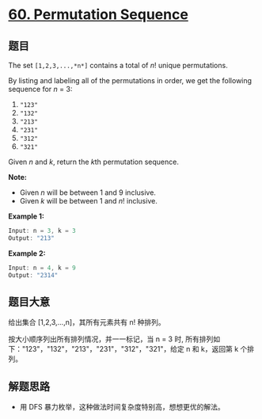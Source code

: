# [60. Permutation Sequence](https://leetcode.com/problems/permutation-sequence/)


## 题目

The set `[1,2,3,...,*n*]` contains a total of *n*! unique permutations.

By listing and labeling all of the permutations in order, we get the following sequence for *n* = 3:

1. `"123"`
2. `"132"`
3. `"213"`
4. `"231"`
5. `"312"`
6. `"321"`

Given *n* and *k*, return the *k*th permutation sequence.

**Note:**

- Given *n* will be between 1 and 9 inclusive.
- Given *k* will be between 1 and *n*! inclusive.

**Example 1:**

```c
Input: n = 3, k = 3
Output: "213"
```

**Example 2:**

```c
Input: n = 4, k = 9
Output: "2314"
```

## 题目大意

给出集合 [1,2,3,…,n]，其所有元素共有 n! 种排列。

按大小顺序列出所有排列情况，并一一标记，当 n = 3 时, 所有排列如下："123"，"132"，"213"，"231"，"312"，"321"，给定 n 和 k，返回第 k 个排列。


## 解题思路

- 用 DFS 暴力枚举，这种做法时间复杂度特别高，想想更优的解法。
